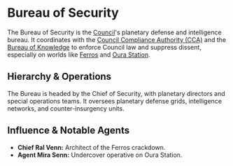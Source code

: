 # Bureau of Security

The Bureau of Security is the [Council](/docs/factions/council.md)'s planetary defense and intelligence bureau. It coordinates with the [Council Compliance Authority (CCA)](/docs/factions/cca.md) and the [Bureau of Knowledge](/docs/factions/bureau-of-knowledge.md) to enforce Council law and suppress dissent, especially on worlds like [Ferros](/docs/planets/ferros.md) and [Oura Station](/docs/planets/oura-station.md).

## Hierarchy & Operations
The Bureau is headed by the Chief of Security, with planetary directors and special operations teams. It oversees planetary defense grids, intelligence networks, and counter-insurgency units.

## Influence & Notable Agents
- **Chief Ral Venn:** Architect of the Ferros crackdown.
- **Agent Mira Senn:** Undercover operative on Oura Station.